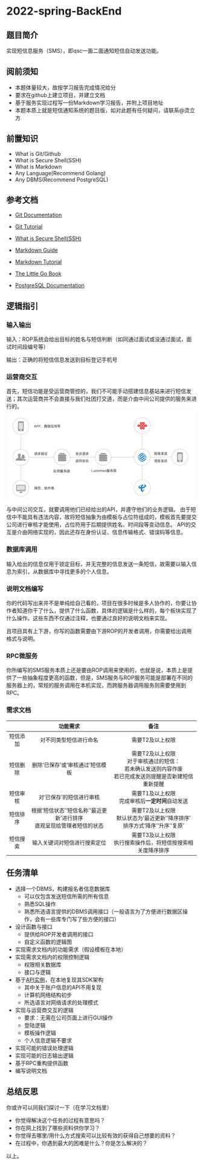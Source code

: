 # 2022-spring-BackEnd

## 题目简介

实现短信息服务（SMS），即qsc一面二面通知短信自动发送功能。

## 阅前须知

- 本题体量较大，故按学习报告完成情况给分
- 要求在github上建立项目，并建立文档
- 基于服务实现过程写一份Markdown学习报告，并附上项目地址
- 本题本质上就是短信通知系统的题目版，如对此题有任何疑问，请联系@烫立方

## 前置知识

- What is Git/Github
- What is Secure Shell(SSH)
- What is Markdown
- Any Language(Recommend Golang)
- Any DBMS(Recommend PostgreSQL)

## 参考文档

- [Git Documentation](https://git-scm.com/doc)

- [Git Tutorial](https://www.runoob.com/git/git-tutorial.html)

- [What is Secure Shell(SSH)](https://en.wikipedia.org/wiki/Secure_Shell)

- [Markdown Guide](https://www.markdownguide.org/basic-syntax/)

- [Markdown Tutorial](https://www.runoob.com/markdown/md-tutorial.html)

- [The Little Go Book](./TheLittleGoBook.pdf)

- [PostgreSQL Documentation](https://www.postgresql.org/docs/current/)

## 逻辑指引

### 输入输出

输入：ROP系统会给出目标的姓名与短信判断（如同通过面试或没通过面试，面试时间段编号等）

输出：正确的将短信信息发送到目标登记手机号

### 运营商交互
首先，短信功能是受运营商管控的，我们不可能手动搭建信息基站来进行短信发送；其次运营商并不会直接与我们社团打交道，而是介由中间公司提供的服务来进行的。
![process](./process.jpg)
与中间公司交互，就要调用他们已经给出的API，并遵守他们的业务逻辑。
由于短信中不能具有违法内容，故将短信抽象为由模板与占位符组成的，模板首先要提交公司进行审核才能使用，占位符用于后期提供姓名、时间段等变动信息。
API的交互是介由网络实现的，因此还存在身份认证、信息传输格式、错误码等信息。

### 数据库调用

输入给出的信息仅用于锁定目标，并无完整的信息发送一条短信，故需要以输入信息为索引，从数据库中寻找更多的个人信息。

### 说明文档编写

你的代码写出来并不是单纯给自己看的，项目在很多时候是多人协作的，你要让协作者知道你干了什么，提供了什么函数，具体的逻辑是什么样的，每个板块实现了什么操作。这些东西不仅通过注释，也要通过良好的说明文档来实现。

且项目具有上下游，你写的函数需要由下游ROP的开发者调用，你需要给出调用格式与说明。

### RPC微服务

你所编写的SMS服务本质上还是要由ROP调用来使用的，也就是说，本质上是提供了一些抽象程度更高的函数，但是，SMS服务与ROP服务可能是部署在不同的服务器上的，常规的服务调用在本机实现，而跨服务器调用服务则需要使用到RPC。

### 需求文档
||功能需求|备注|
|:-:|:-:|:-:|
|短信添加|对不同类型短信进行命名|需要T2及以上权限|
|短信删除|删除‘已保存’或‘审核通过’短信模板|需要T2及以上权限<br>对于审核通过的短信：<br>若未确认发送则内容作废<br>若已完成发送则提醒是否新建短信重新提醒|
|短信审核|对‘已保存’的短信进行审核|需要T1及以上权限<br>完成审核后**一定时间**自动发送|
|短信排序|根据‘短信状态’‘短信名称’‘最近更新’进行排序<br>直观呈现给管理者短信的状态|需要T2及以上权限<br>默认状态为‘最近更新’‘降序排序’<br>排序方式‘降序’‘升序’‘复原’|
|短信搜索|输入关键词对短信进行搜索定位|需要T3及以上权限<br>执行搜索操作后，将短信按搜索相关度降序排序|

## 任务清单

- 选择一个DBMS，构建报名者信息数据库
    - 可以仅包含发送短信所需的所有信息
    - 熟悉SQL操作
    - 熟悉所选语言提供的DBMS调用接口（一般语言为了方便进行数据区操作，会有一些库专门写了些方便的接口）
- 设计函数与接口
    - 提供给ROP开发者调用的接口
    - 自定义函数的逻辑图
- 实现需求文档内的功能需求（假设模板在本地）
- 实现需求文档内的权限控制逻辑
    - 权限相关数据库
    - 接口与逻辑
- 基于[API实例](https://luosimao.com/docs/api/)，在本地复现其SDK架构
    - 其中关于账户信息的API不用复现
    - 计算机网络结构初步
    - 所选语言对网络请求的处理模式
- 实现与运营商交互的逻辑
    - 要求：无需在公司页面上进行GUI操作
    - 登陆逻辑
    - 模板操作逻辑
    - 个人信息逻辑不要求
- 实现可能的错误处理逻辑
- 实现可能的日志输出逻辑
- 基于RPC重构提供函数
- 编写说明文档

## 总结反思

你或许可以同我们探讨一下（在学习文档里）
- 你觉得解决这个任务的过程有意思吗？
- 你在网上找到了哪些资料供你学习？
- 你觉得去哪里/用什么方式搜索可以比较有效的获得自己想要的资料？
- 在过程中，你遇到最大的困难是什么？你是怎么解决的？

以上。